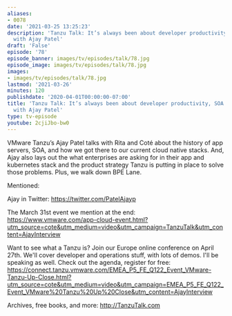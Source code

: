 ```yaml
---
aliases:
- 0078
date: '2021-03-25 13:25:23'
description: 'Tanzu Talk: It’s always been about developer productivity, SOA to DevSecOps,
  with Ajay Patel'
draft: 'False'
episode: '78'
episode_banner: images/tv/episodes/talk/78.jpg
episode_image: images/tv/episodes/talk/78.jpg
images:
- images/tv/episodes/talk/78.jpg
lastmod: '2021-03-26'
minutes: 120
publishdate: '2020-04-01T00:00:00-07:00'
title: 'Tanzu Talk: It’s always been about developer productivity, SOA to DevSecOps,
  with Ajay Patel'
type: tv-episode
youtube: 2cjiJbo-bw0
---
```


VMware Tanzu’s Ajay Patel talks with Rita and Coté about the history of app servers, SOA, and how we got there to our current cloud native stacks. And, Ajay also lays out the what enterprises are asking for in their app and kubernetes stack and the product strategy Tanzu is putting in place to solve those problems. Plus, we walk down BPE Lane.

Mentioned:

Ajay in Twitter: https://twitter.com/PatelAjayp

The March 31st event we mention at the end:
https://www.vmware.com/app-cloud-event.html?utm_source=cote&utm_medium=video&utm_campaign=TanzuTalk&utm_content=AjayInterview

Want to see what a Tanzu is? Join our Europe online conference on April 27th. We'll cover developer and operations stuff, with lots of demos. I'll be speaking  as well. Check out the agenda, register for free: https://connect.tanzu.vmware.com/EMEA_P5_FE_Q122_Event_VMware-Tanzu-Up-Close.html?utm_source=cote&utm_medium=video&utm_campaign=EMEA_P5_FE_Q122_Event_VMware%20Tanzu%20Up%20Close&utm_content=AjayInterview

Archives, free books, and more: http://TanzuTalk.com